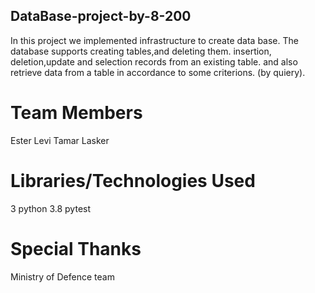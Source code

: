 ## DataBase-project-by-8-200

In this project we implemented infrastructure to create data base. 
The database supports creating tables,and deleting them. insertion, deletion,update and selection records from an existing table. and also retrieve data from a table in accordance to some criterions. (by quiery).
# Team Members
Ester Levi
Tamar Lasker
# Libraries/Technologies Used
3 python 3.8
pytest
# Special Thanks
Ministry of Defence team
